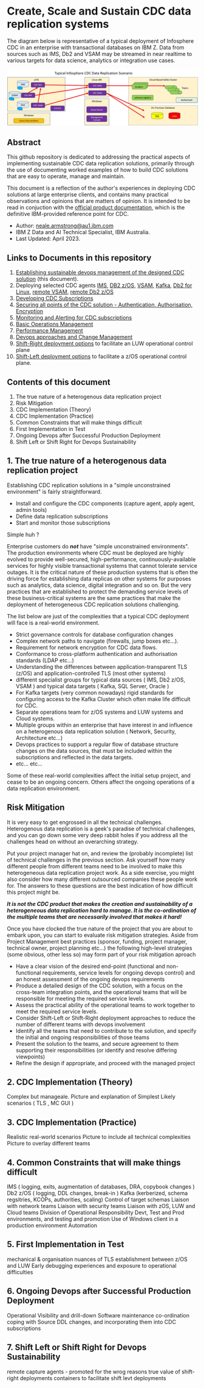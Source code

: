# Create, Scale and Sustain CDC data replication systems

The diagram below is representative of a typical deployment of Infosphere CDC in an enterprise 
with transactional databases on IBM Z. Data from sources such as IMS, Db2 and VSAM may be streamed
in near realtime to various targets for data science, analytics or integration use cases.

![typical_cdc](/images/typical_cdc.JPG)

## Abstract
This github repository is dedicated to addressing the practical aspects of implementing sustainable CDC data replication solutions, primarily 
through the use of documenting worked examples of how to build CDC solutions that are easy to operate, manage and maintain.

This document is a reflection of the author's experiences in deploying CDC solutions at large enterprise clients, and contains 
many practical observations and opinions that are matters of opinion. 
It is intended to be read in conjuction with 
the [official product documentation](https://www.ibm.com/docs/en/idr/11.4.0?topic=change-data-capture-cdc-replication), 
which is the definitive IBM-provided reference point for CDC.

* Author: neale.armstrong@au1.ibm.com
* IBM Z Data and AI Technical Specialist, IBM Australia.
* Last Updated: April 2023.

## Links to Documents in this repository
1. [Establishing sustainable devops management of the designed CDC solution](https://github.com/zeditor01/cdc_examples/blob/main/create_scale_sustain_cdc_systems.md) (this document).
2. Deploying selected CDC agents [IMS](https://github.com/zeditor01/cdc_examples/blob/main/documents/deploy_cdc_ims.md), [DB2 z/OS](https://github.com/zeditor01/cdc_examples/blob/main/documents/deploy_cdc_db2zos.md), [VSAM](https://github.com/zeditor01/cdc_examples/blob/main/documents/deploy_cdc_vsam.md), [Kafka](https://github.com/zeditor01/cdc_examples/blob/main/documents/deploy_cdc_kafka.md), [Db2 for Linux](https://github.com/zeditor01/cdc_examples/blob/main/documents/deploy_cdc_db2linux.md), [remote VSAM](https://github.com/zeditor01/cdc_examples/blob/main/documents/deploy_remotecdccapture_vsam.md), [remote Db2 z/OS](https://github.com/zeditor01/cdc_examples/blob/main/documents/deploy_remotecdccapture_db2zos.md)
3. [Developing CDC Subscriptions](https://github.com/zeditor01/cdc_examples/blob/main/documents/develop_subscriptions.md)
4. [Securing all points of the CDC solution - Authentication, Authorisation, Encryption](https://github.com/zeditor01/cdc_examples/blob/main/documents/securing_cdc.md)
5. [Monitoring and Alerting for CDC subscriptions](https://github.com/zeditor01/cdc_examples/blob/main/documents/monitoring_alerting.md)
6. [Basic Operations Management](https://github.com/zeditor01/cdc_examples/blob/main/documents/operations.md) 
7. [Performance Management](https://github.com/zeditor01/cdc_examples/blob/main/documents/performance.md)
8. [Devops approaches and Change Management](https://github.com/zeditor01/cdc_examples/blob/main/documents/devops_cdc.md)
9. [Shift-Right deployment options](https://github.com/zeditor01/cdc_examples/blob/main/documents/shift_right_cdc_operations.md) to facilitate an LUW operational control plane
10. [Shift-Left deployment options](https://github.com/zeditor01/cdc_examples/blob/main/documents/shift_left_cdc_operations.md) to facilitate a z/OS operational control plane.

## Contents of this document

1. The true nature of a heterogenous data replication project
2. Risk Mitigation
3. CDC Implementation (Theory) 
4. CDC Implementation (Practice)
5. Common Constraints that will make things difficult
6. First Implementation in Test
7. Ongoing Devops after Successful Production Deployment
8. Shift Left or Shift Right for Devops Sustainability

## 1. The true nature of a heterogenous data replication project
Establishing CDC replication solutions in a "simple unconstrained environment" is fairly straightforward. 
* Install and configure the CDC components (capture agent, apply agent, admin tools)
* Define data replication subscriptions
* Start and monitor those subscriptions 

Simple huh ?

Enterprise customers do ***not*** have "simple unconstrained environments". 
The production environments where CDC must be deployed are highly evolved to provide well-secured, high-performance, 
continuously-available services for highly visible transactional systems that cannot tolerate service outages.
It is the critical nature of these production systems that is often the driving force for establishing data replicas on 
other systems for purposes such as analytics, data science, digital integration and so on. But the very practices that 
are established to protect the demanding service levels of these business-critical systems are the same practices that make the deployment of 
heterogeneous CDC replication solutions challenging.

The list below are just of the complexities that a typical CDC deployment will face is a real-world environment.
* Strict governance controls for database configuration changes
* Complex network paths to navigate (firewalls, jump boxes etc...).
* Requirement for network encryption for CDC data flows.
* Conformance to cross-platform authentication and authorisation standards (LDAP etc...)
* Understanding the differences between application-transparent TLS (z/OS) and application-controlled TLS (most other systems)
* different specialist groups for typical data sources ( IMS, Db2 z/OS, VSAM ) and typical data targets ( Kafka, SQL Server, Oracle )
* For Kafka targets (very common nowadays) rigid standards for configuring access to the Kafka Cluster which often make life difficult for CDC.
* Separate operations team for z/OS systems and LUW systems and Cloud systems.
* Multiple groups within an enterprise that have interest in and influence on a heterogenous data replication solution ( Network, Security, Architecture etc...)
* Devops practices to support a regular flow of database structure changes on the data sources, that must be included within the subscriptions and reflected in the data targets.
* etc... etc...

Some of these real-world complexities affect the initial setup project, and cease to be an ongoing concern.
Others affect the ongoing operations of a data replication environment. 

## Risk Mitigation
It is very easy to get engrossed in all the technical challenges. Heterogenous data replication is a geek's paradise of technical challenges, and 
you can go down some very deep rabbit holes if you address all the challenges head on without an overarching strategy.

Put your project manager hat on, and review the (probably incomplete) list of technical challenges in the previous section. 
Ask yourself how many different people from different teams need to be involved to make this heterogeneous data replication project work. 
As a side exercise, you might also consider how many different outsourced companies these people work for.
The answers to these questions are the best indication of how difficult this project might be.

***It is not the CDC product that makes the creation and sustainability of a heterogeneous data replication hard to manage. 
It is the co-ordination of the multiple teams that are necessarily involved that makes it hard!***

Once you have clocked the true nature of the project that you are about to embark upon, you can start to evaluate risk mitigation strategies. 
Aside from Project Management best practices (sponsor, funding, project manager, technical owner, project planning etc...) 
the following high-level strategies (some obvious, other less so) may form part of your risk mitigation aproach

* Have a clear vision of the desired end-point (functional and non-functional requirements, service levels for ongoing devops control) and an honest assessment of the ongoing devops requirements
* Produce a detailed design of the CDC solution, with a focus on the cross-team integration points, and the operational teams that will be responsible for meeting the required service levels.
* Assess the practical ability of the operational teams to work together to meet the required service levels.
* Consider Shift-Left or Shift-Right deployment approaches to reduce the number of different teams with devops involvement
* Identify all the teams that need to contribute to the solution, and specify the initial and ongoing responsibilities of those teams
* Present the solution to the teams, and secure agreement to them supporting their responsibilities (or identify and resolve differing viewpoints)
* Refine the design if appropriate, and proceed with the managed project 

## 2. CDC Implementation (Theory)

Complex but manageale.
Picture and explanation of Simplest Likely scenarios ( TLS , MC GUI )

## 3. CDC Implementation (Practice)

Realistic real-world scenarios
Picture to include all technical complexities
Picture to overlay different teams


## 4. Common Constraints that will make things difficult

IMS ( logging, exits, augmentation of databases, DRA, copybook changes )
Db2 z/OS ( logging, DDL changes, break-in )
Kafka (kerberized, schema regsitries, KCOPs, authorities, scaling)
Control of target schemas
Liaison with network teams
Liaison with security teams
Liaison with zOS, LUW and Cloud teams
Division of Operational Responsibility
Devt, Test and Prod environments, and testing and promotion
Use of Windows client in a production environment 
Automation

## 5. First Implementation in Test

mechanical & organisation
nuances of TLS establishment between z/OS and LUW
Early debugging experiences and exposure to operational difficulties

## 6. Ongoing Devops after Successful Production Deployment

Operational Visibility and drill-down
Software maintenance co-ordination
coping with Source DDL changes, and incorporating them into CDC subscriptions


## 7. Shift Left or Shift Right for Devops Sustainability

remote capture agents - promoted for the wrog reasons
true value of shift-right deployments
containers to facilitate shift levt deployments 


